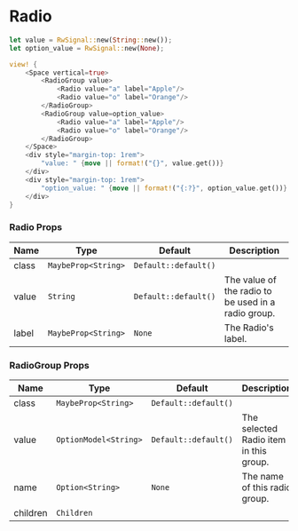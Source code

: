 # Radio

```rust demo
let value = RwSignal::new(String::new());
let option_value = RwSignal::new(None);

view! {
    <Space vertical=true>
        <RadioGroup value>
            <Radio value="a" label="Apple"/>
            <Radio value="o" label="Orange"/>
        </RadioGroup>
        <RadioGroup value=option_value>
            <Radio value="a" label="Apple"/>
            <Radio value="o" label="Orange"/>
        </RadioGroup>
    </Space>
    <div style="margin-top: 1rem">
        "value: " {move || format!("{}", value.get())}
    </div>
    <div style="margin-top: 1rem">
        "option_value: " {move || format!("{:?}", option_value.get())}
    </div>
}
```

### Radio Props

| Name  | Type                | Default              | Description                                         |
| ----- | ------------------- | -------------------- | --------------------------------------------------- |
| class | `MaybeProp<String>` | `Default::default()` |                                                     |
| value | `String`            | `Default::default()` | The value of the radio to be used in a radio group. |
| label | `MaybeProp<String>` | `None`               | The Radio's label.                                  |

### RadioGroup Props

| Name     | Type                  | Default              | Description                            |
| -------- | --------------------- | -------------------- | -------------------------------------- |
| class    | `MaybeProp<String>`   | `Default::default()` |                                        |
| value    | `OptionModel<String>` | `Default::default()` | The selected Radio item in this group. |
| name     | `Option<String>`      | `None`               | The name of this radio group.          |
| children | `Children`            |                      |                                        |
